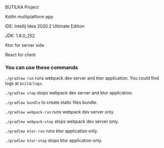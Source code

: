 BUTILKA Project

Kotlin multiplatform app

IDE: Intellij Idea 2020.2 Ultimate Edition

JDK: 1.8.0_252

Ktor for server side

React for client

### You can use these commands
`./gradlew run` runs webpack dev server and ktor application. You could find logs at `build/logs`.

`./gradlew stop` stops webpack dev server and ktor application.

`./gradlew bundle` to create static files bundle.

`./gradlew webpack-run` runs webpack dev server only.

`./gradlew webpack-stop` stops webpack dev server only.

`./gradlew ktor-run` runs ktor application only.

`./gradlew ktor-stop` stops ktor application only.
